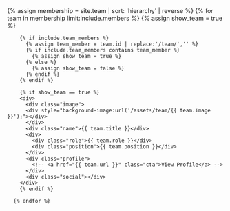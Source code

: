 
  <div class="grid team-members">
      {% assign membership = site.team | sort: 'hierarchy' | reverse %}
      {% for team in membership limit:include.members %}
        {% assign show_team = true %}

        {% if include.team_members %}
          {% assign team_member = team.id | replace:'/team/','' %}
          {% if include.team_members contains team_member %}
            {% assign show_team = true %}
          {% else %}
            {% assign show_team = false %}
          {% endif %}
        {% endif %}

        {% if show_team == true %}
        <div>
          <div class="image">
          <div style="background-image:url('/assets/team/{{ team.image }}');"></div>
          </div>
          <div class="name">{{ team.title }}</div>
          <div>
            <div class="role">{{ team.role }}</div>
            <div class="position">{{ team.position }}</div>
          </div>
          <div class="profile">
            <!-- <a href="{{ team.url }}" class="cta">View Profile</a> -->
          </div>
          <div class="social"></div> 
        </div>  
        {% endif %}

      {% endfor %}
  </div>
